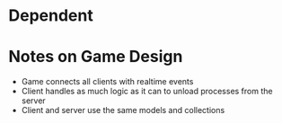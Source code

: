 Dependent
===

# Notes on Game Design

* Game connects all clients with realtime events
* Client handles as much logic as it can to unload processes from the server
* Client and server use the same models and collections
